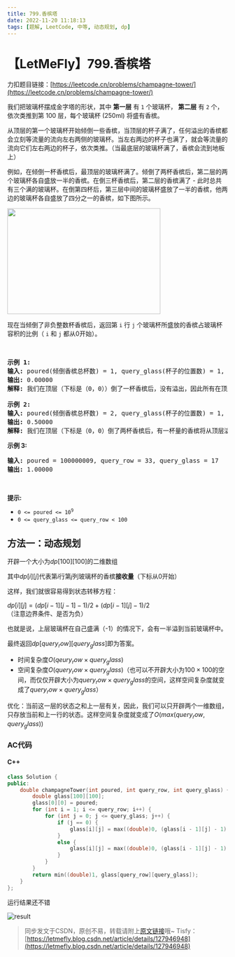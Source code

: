 ```yaml
---
title: 799.香槟塔
date: 2022-11-20 11:18:13
tags: [题解, LeetCode, 中等, 动态规划, dp]
---
```


# 【LetMeFly】799.香槟塔

力扣题目链接：[https://leetcode.cn/problems/champagne-tower/](https://leetcode.cn/problems/champagne-tower/)

<p>我们把玻璃杯摆成金字塔的形状，其中&nbsp;<strong>第一层</strong>&nbsp;有 <code>1</code> 个玻璃杯， <strong>第二层</strong>&nbsp;有 <code>2</code> 个，依次类推到第 100 层，每个玻璃杯 (250ml) 将盛有香槟。</p>

<p>从顶层的第一个玻璃杯开始倾倒一些香槟，当顶层的杯子满了，任何溢出的香槟都会立刻等流量的流向左右两侧的玻璃杯。当左右两边的杯子也满了，就会等流量的流向它们左右两边的杯子，依次类推。（当最底层的玻璃杯满了，香槟会流到地板上）</p>

<p>例如，在倾倒一杯香槟后，最顶层的玻璃杯满了。倾倒了两杯香槟后，第二层的两个玻璃杯各自盛放一半的香槟。在倒三杯香槟后，第二层的香槟满了 - 此时总共有三个满的玻璃杯。在倒第四杯后，第三层中间的玻璃杯盛放了一半的香槟，他两边的玻璃杯各自盛放了四分之一的香槟，如下图所示。</p>

<p><img alt="" src="https://s3-lc-upload.s3.amazonaws.com/uploads/2018/03/09/tower.png" style="height: 241px; width: 350px;" /></p>

<p>现在当倾倒了非负整数杯香槟后，返回第 <code>i</code> 行 <code>j</code>&nbsp;个玻璃杯所盛放的香槟占玻璃杯容积的比例（ <code>i</code> 和 <code>j</code>&nbsp;都从0开始）。</p>

<p>&nbsp;</p>

<pre>
<strong>示例 1:</strong>
<strong>输入:</strong> poured(倾倒香槟总杯数) = 1, query_glass(杯子的位置数) = 1, query_row(行数) = 1
<strong>输出:</strong> 0.00000
<strong>解释:</strong> 我们在顶层（下标是（0，0））倒了一杯香槟后，没有溢出，因此所有在顶层以下的玻璃杯都是空的。

<strong>示例 2:</strong>
<strong>输入:</strong> poured(倾倒香槟总杯数) = 2, query_glass(杯子的位置数) = 1, query_row(行数) = 1
<strong>输出:</strong> 0.50000
<strong>解释:</strong> 我们在顶层（下标是（0，0）倒了两杯香槟后，有一杯量的香槟将从顶层溢出，位于（1，0）的玻璃杯和（1，1）的玻璃杯平分了这一杯香槟，所以每个玻璃杯有一半的香槟。
</pre>

<p><meta charset="UTF-8" /></p>

<p><strong>示例 3:</strong></p>

<pre>
<strong>输入:</strong> poured = 100000009, query_row = 33, query_glass = 17
<strong>输出:</strong> 1.00000
</pre>

<p>&nbsp;</p>

<p><strong>提示:</strong></p>

<ul>
	<li><code>0 &lt;=&nbsp;poured &lt;= 10<sup>9</sup></code></li>
	<li><code>0 &lt;= query_glass &lt;= query_row&nbsp;&lt; 100</code></li>
</ul>


    
## 方法一：动态规划

开辟一个大小为$dp[100][100]$的二维数组

其中$dp[i][j]$代表第$i$行第$j$列玻璃杯的香槟**接收量**（下标从$0$开始）

这样，我们就很容易得到状态转移方程：

$dp[i][j] = (dp[i - 1][j - 1] - 1) / 2 + (dp[i - 1][j] - 1) / 2$（注意边界条件、是否为负）

也就是说，上层玻璃杯在自己盛满（-1）的情况下，会有一半溢到当前玻璃杯中。

最终返回$dp[query_row][query_glass]$即为答案。

+ 时间复杂度$O(qeury_row\times query_glass)$
+ 空间复杂度$O(query_row\times query_glass)$（也可以不开辟大小为$100\times100$的空间，而仅仅开辟大小为$query_row\times query_glass$的空间，这样空间复杂度就变成了$query_row\times query_glass$）

优化：当前这一层的状态之和上一层有关，因此，我们可以只开辟两个一维数组，只存放当前和上一行的状态。这样空间复杂度就变成了$O(max(query_row, query_glass))$

### AC代码

#### C++

```cpp
class Solution {
public:
    double champagneTower(int poured, int query_row, int query_glass) {
        double glass[100][100];
        glass[0][0] = poured;
        for (int i = 1; i <= query_row; i++) {
            for (int j = 0; j <= query_glass; j++) {
                if (j == 0) {
                    glass[i][j] = max((double)0, (glass[i - 1][j] - 1) / 2);
                }
                else {
                    glass[i][j] = max((double)0, (glass[i - 1][j] - 1) / 2) + max((double)0, (glass[i - 1][j - 1] - 1) / 2);
                }
            }
        }
        return min((double)1, glass[query_row][query_glass]);
    }
};
```

运行结果还不错

![result](https://img-blog.csdnimg.cn/e1042e37b17e4c27bdd1083fd3f62719.jpeg#pic_center)

> 同步发文于CSDN，原创不易，转载请附上[原文链接](https://leetcode.letmefly.xyz/2022/11/20/LeetCode%200799.%E9%A6%99%E6%A7%9F%E5%A1%94/)哦~
> Tisfy：[https://letmefly.blog.csdn.net/article/details/127946948](https://letmefly.blog.csdn.net/article/details/127946948)
